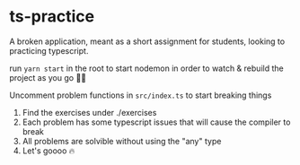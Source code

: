 # ts-practice

A broken application, meant as a short assignment for students, looking to practicing typescript.

run `yarn start` in the root to start nodemon in order to watch & rebuild the project as you go 🏃‍♂️

Uncomment problem functions in `src/index.ts` to start breaking things

1. Find the exercises under ./exercises
2. Each problem has some typescript issues that will cause the compiler to break
3. All problems are solvible without using the "any" type
4. Let's goooo 🔥
